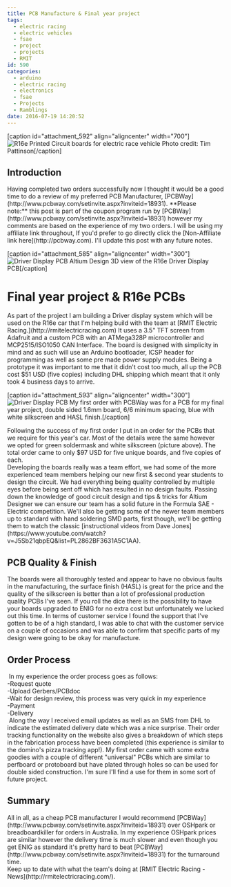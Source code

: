 ```yaml
---
title: PCB Manufacture & Final year project
tags:
  - electric racing
  - electric vehicles
  - fsae
  - project
  - projects
  - RMIT
id: 590
categories:
  - arduino
  - electric racing
  - electronics
  - fsae
  - Projects
  - Ramblings
date: 2016-07-19 14:20:52
---
```


<div>

[caption id="attachment_592" align="aligncenter" width="700"]![R16e Printed Circuit boards for electric race vehicle](http://blog.ryanralph.net/wp-content/uploads/2016/07/electrical-stuff-2-2048x1360.jpg) Photo credit: Tim Pattinson[/caption]

## Introduction

</div>
<div>Having completed two orders successfully now I thought it would be a good time to do a review of my preferred PCB Manufacturer, [PCBWay](http://www.pcbway.com/setinvite.aspx?inviteid=18931). **Please note:** this post is part of the coupon program run by [PCBWay](http://www.pcbway.com/setinvite.aspx?inviteid=18931) however my comments are based on the experience of my two orders. I will be using my affiliate link throughout, If you'd prefer to go directly click the [Non-Affiliate link here](http://pcbway.com). I'll update this post with any future notes. <!--more--></div>
<div>

[caption id="attachment_585" align="aligncenter" width="300"]![Driver Display PCB](http://blog.ryanralph.net/wp-content/uploads/2016/06/dash_PCB-300x241.png) Altium Design 3D view of the R16e Driver Display PCB[/caption]

# Final year project &amp; R16e PCBs

</div>
<div>As part of the project I am building a Driver display system which will be used on the R16e car that I'm helping build with the team at [RMIT Electric Racing.](http://rmitelectricracing.com) It uses a 3.5" TFT screen from Adafruit and a custom PCB with an ATMega328P microcontroller and MCP2515/ISO1050 CAN Interface. The board is designed with simplicity in mind and as such will use an Arduino bootloader, ICSP header for programming as well as some pre made power supply modules. Being a prototype it was important to me that it didn't cost too much, all up the PCB cost $51 USD (five copies) including DHL shipping which meant that it only took 4 business days to arrive.</div>
<div></div>
<div>

[caption id="attachment_593" align="aligncenter" width="300"]![Driver Display PCB](http://blog.ryanralph.net/wp-content/uploads/2016/07/IMG_20160719_010757-300x225.jpg) My first order with PCBWay was for a PCB for my final year project, double sided 1.6mm board, 6/6 minimum spacing, blue with white silkscreen and HASL finish.[/caption]

</div>
<div></div>
<div></div>
<div>Following the success of my first order I put in an order for the PCBs that we require for this year's car. Most of the details were the same however we opted for green soldermask and white silkscreen (picture above). The total order came to only $97 USD for five unique boards, and five copies of each.</div>
<div></div>
<div>Developing the boards really was a team effort, we had some of the more experienced team members helping our new first &amp; second year students to design the circuit. We had everything being quality controlled by multiple eyes before being sent off which has resulted in no design faults. Passing down the knowledge of good circuit design and tips &amp; tricks for Altium Designer we can ensure our team has a solid future in the Formula SAE - Electric competition. We'll also be getting some of the newer team members up to standard with hand soldering SMD parts, first though, we'll be getting them to watch the classic [instructional videos from Dave Jones](https://www.youtube.com/watch?v=J5Sb21qbpEQ&amp;list=PL2862BF3631A5C1AA).</div>
<div></div>

## PCB Quality &amp; Finish

<div>The boards were all thoroughly tested and appear to have no obvious faults in the manufacturing, the surface finish (HASL) is great for the price and the quality of the silkscreen is better than a lot of professional production quality PCBs I've seen. If you roll the dice there is the possibility to have your boards upgraded to ENIG for no extra cost but unfortunately we lucked out this time. In terms of customer service I found the support that I've gotten to be of a high standard, I was able to chat with the customer service on a couple of occasions and was able to confirm that specific parts of my design were going to be okay for manufacture.</div>
<div></div>

## Order Process

<div> In my experience the order process goes as follows:</div>
<div>-Request quote</div>
<div>-Upload Gerbers/PCBdoc</div>
<div>-Wait for design review, this process was very quick in my experience</div>
<div>-Payment</div>
<div>-Delivery</div>
<div></div>
<div> Along the way I received email updates as well as an SMS from DHL to indicate the estimated delivery date which was a nice surprise. Their order tracking functionality on the website also gives a breakdown of which steps in the fabrication process have been completed (this experience is similar to the domino's pizza tracking app!). My first order came with some extra goodies with a couple of different "universal" PCBs which are similar to perfboard or protoboard but have plated through holes so can be used for double sided construction. I'm sure I'll find a use for them in some sort of future project.</div>
<div></div>

## Summary

<div>All in all, as a cheap PCB manufacturer I would recommend [PCBWay](http://www.pcbway.com/setinvite.aspx?inviteid=18931) over OSHpark or breadboardkiller for orders in Australia. In my experience OSHpark prices are similar however the delivery time is much slower and even though you get ENIG as standard it's pretty hard to beat [PCBWay](http://www.pcbway.com/setinvite.aspx?inviteid=18931) for the turnaround time.</div>
<div></div>
<div>Keep up to date with what the team's doing at [RMIT Electric Racing - News](http://rmitelectricracing.com/).</div>